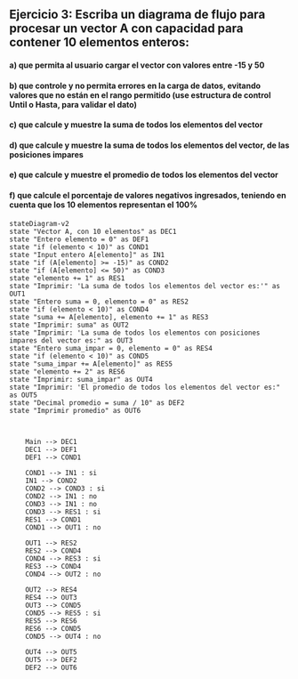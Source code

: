 ## Ejercicio 3: Escriba un diagrama de flujo para procesar un vector A con capacidad para contener 10 elementos enteros:
#### a) que permita al usuario cargar el vector con valores entre -15 y 50
#### b) que controle y no permita errores en la carga de datos, evitando valores que no están en el rango permitido (use estructura de control Until o Hasta, para validar el dato)
#### c) que calcule y muestre la suma de todos los elementos del vector
#### d) que calcule y muestre la suma de todos los elementos del vector, de las posiciones impares
#### e) que calcule y muestre el promedio de todos los elementos del vector
#### f) que calcule el porcentaje de valores negativos ingresados, teniendo en cuenta que los 10 elementos representan el 100%

```mermaid
stateDiagram-v2
state "Vector A, con 10 elementos" as DEC1
state "Entero elemento = 0" as DEF1
state "if (elemento < 10)" as COND1
state "Input entero A[elemento]" as IN1
state "if (A[elemento] >= -15)" as COND2
state "if (A[elemento] <= 50)" as COND3
state "elemento += 1" as RES1
state "Imprimir: 'La suma de todos los elementos del vector es:'" as OUT1
state "Entero suma = 0, elemento = 0" as RES2
state "if (elemento < 10)" as COND4
state "suma += A[elemento], elemento += 1" as RES3
state "Imprimir: suma" as OUT2
state "Imprimir: 'La suma de todos los elementos con posiciones impares del vector es:" as OUT3
state "Entero suma_impar = 0, elemento = 0" as RES4
state "if (elemento < 10)" as COND5
state "suma_impar += A[elemento]" as RES5
state "elemento += 2" as RES6
state "Imprimir: suma_impar" as OUT4
state "Imprimir: 'El promedio de todos los elementos del vector es:" as OUT5
state "Decimal promedio = suma / 10" as DEF2
state "Imprimir promedio" as OUT6



    Main --> DEC1
    DEC1 --> DEF1
    DEF1 --> COND1
    
    COND1 --> IN1 : si
    IN1 --> COND2
    COND2 --> COND3 : si
    COND2 --> IN1 : no
    COND3 --> IN1 : no
    COND3 --> RES1 : si
    RES1 --> COND1
    COND1 --> OUT1 : no
    
    OUT1 --> RES2
    RES2 --> COND4
    COND4 --> RES3 : si
    RES3 --> COND4
    COND4 --> OUT2 : no
    
    OUT2 --> RES4
    RES4 --> OUT3
    OUT3 --> COND5
    COND5 --> RES5 : si
    RES5 --> RES6
    RES6 --> COND5
    COND5 --> OUT4 : no
    
    OUT4 --> OUT5
    OUT5 --> DEF2
    DEF2 --> OUT6
    
    
    
    
    
    
```


